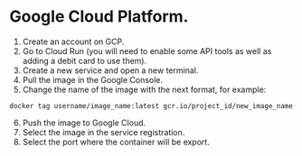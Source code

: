 # Google Cloud Platform.

1. Create an account on GCP.
2. Go to Cloud Run (you will need to enable some API tools as well as adding a debit card to use them).
3. Create a new service and open a new terminal.
4. Pull the image in the Google Console.
5. Change the name of the image with the next format, for example:
```
docker tag username/image_name:latest gcr.io/project_id/new_image_name
```
6. Push the image to Google Cloud.
7. Select the image in the service registration.
8. Select the port where the container will be export.
